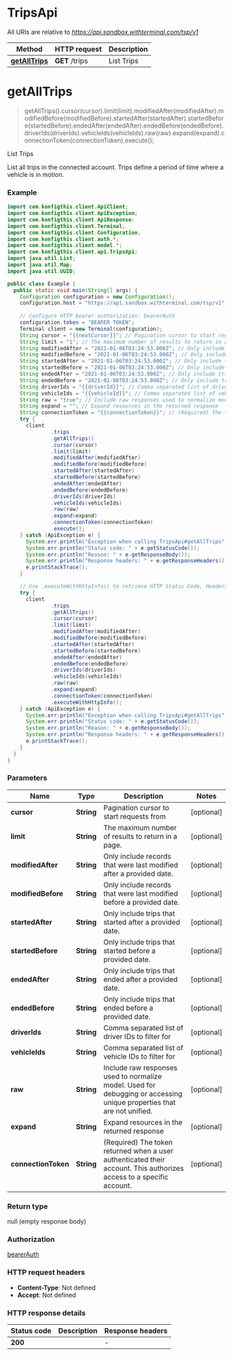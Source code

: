 # TripsApi

All URIs are relative to *https://api.sandbox.withterminal.com/tsp/v1*

| Method | HTTP request | Description |
|------------- | ------------- | -------------|
| [**getAllTrips**](TripsApi.md#getAllTrips) | **GET** /trips | List Trips |


<a name="getAllTrips"></a>
# **getAllTrips**
> getAllTrips().cursor(cursor).limit(limit).modifiedAfter(modifiedAfter).modifiedBefore(modifiedBefore).startedAfter(startedAfter).startedBefore(startedBefore).endedAfter(endedAfter).endedBefore(endedBefore).driverIds(driverIds).vehicleIds(vehicleIds).raw(raw).expand(expand).connectionToken(connectionToken).execute();

List Trips

List all trips in the connected account. Trips define a period of time where a vehicle is in motion.

### Example
```java
import com.konfigthis.client.ApiClient;
import com.konfigthis.client.ApiException;
import com.konfigthis.client.ApiResponse;
import com.konfigthis.client.Terminal;
import com.konfigthis.client.Configuration;
import com.konfigthis.client.auth.*;
import com.konfigthis.client.model.*;
import com.konfigthis.client.api.TripsApi;
import java.util.List;
import java.util.Map;
import java.util.UUID;

public class Example {
  public static void main(String[] args) {
    Configuration configuration = new Configuration();
    configuration.host = "https://api.sandbox.withterminal.com/tsp/v1";
    
    // Configure HTTP bearer authorization: bearerAuth
    configuration.token = "BEARER TOKEN";
    Terminal client = new Terminal(configuration);
    String cursor = "{{nextCursor}}"; // Pagination cursor to start requests from
    String limit = "1"; // The maximum number of results to return in a page.
    String modifiedAfter = "2021-01-06T03:24:53.000Z"; // Only include records that were last modified after a provided date.
    String modifiedBefore = "2021-01-06T03:24:53.000Z"; // Only include records that were last modified before a provided date.
    String startedAfter = "2021-01-06T03:24:53.000Z"; // Only include trips that started after a provided date.
    String startedBefore = "2021-01-06T03:24:53.000Z"; // Only include trips that started before a provided date.
    String endedAfter = "2021-01-06T03:24:53.000Z"; // Only include trips that ended after a provided date.
    String endedBefore = "2021-01-06T03:24:53.000Z"; // Only include trips that ended before a provided date.
    String driverIds = "{{driverId}}"; // Comma separated list of driver IDs to filter for
    String vehicleIds = "{{vehicleId}}"; // Comma separated list of vehicle IDs to filter for
    String raw = "true"; // Include raw responses used to normalize model. Used for debugging or accessing unique properties that are not unified.
    String expand = ""; // Expand resources in the returned response
    String connectionToken = "{{connectionToken}}"; // (Required) The token returned when a user authenticated their account. This authorizes access to a specific account.
    try {
      client
              .trips
              .getAllTrips()
              .cursor(cursor)
              .limit(limit)
              .modifiedAfter(modifiedAfter)
              .modifiedBefore(modifiedBefore)
              .startedAfter(startedAfter)
              .startedBefore(startedBefore)
              .endedAfter(endedAfter)
              .endedBefore(endedBefore)
              .driverIds(driverIds)
              .vehicleIds(vehicleIds)
              .raw(raw)
              .expand(expand)
              .connectionToken(connectionToken)
              .execute();
    } catch (ApiException e) {
      System.err.println("Exception when calling TripsApi#getAllTrips");
      System.err.println("Status code: " + e.getStatusCode());
      System.err.println("Reason: " + e.getResponseBody());
      System.err.println("Response headers: " + e.getResponseHeaders());
      e.printStackTrace();
    }

    // Use .executeWithHttpInfo() to retrieve HTTP Status Code, Headers and Request
    try {
      client
              .trips
              .getAllTrips()
              .cursor(cursor)
              .limit(limit)
              .modifiedAfter(modifiedAfter)
              .modifiedBefore(modifiedBefore)
              .startedAfter(startedAfter)
              .startedBefore(startedBefore)
              .endedAfter(endedAfter)
              .endedBefore(endedBefore)
              .driverIds(driverIds)
              .vehicleIds(vehicleIds)
              .raw(raw)
              .expand(expand)
              .connectionToken(connectionToken)
              .executeWithHttpInfo();
    } catch (ApiException e) {
      System.err.println("Exception when calling TripsApi#getAllTrips");
      System.err.println("Status code: " + e.getStatusCode());
      System.err.println("Reason: " + e.getResponseBody());
      System.err.println("Response headers: " + e.getResponseHeaders());
      e.printStackTrace();
    }
  }
}

```

### Parameters

| Name | Type | Description  | Notes |
|------------- | ------------- | ------------- | -------------|
| **cursor** | **String**| Pagination cursor to start requests from | [optional] |
| **limit** | **String**| The maximum number of results to return in a page. | [optional] |
| **modifiedAfter** | **String**| Only include records that were last modified after a provided date. | [optional] |
| **modifiedBefore** | **String**| Only include records that were last modified before a provided date. | [optional] |
| **startedAfter** | **String**| Only include trips that started after a provided date. | [optional] |
| **startedBefore** | **String**| Only include trips that started before a provided date. | [optional] |
| **endedAfter** | **String**| Only include trips that ended after a provided date. | [optional] |
| **endedBefore** | **String**| Only include trips that ended before a provided date. | [optional] |
| **driverIds** | **String**| Comma separated list of driver IDs to filter for | [optional] |
| **vehicleIds** | **String**| Comma separated list of vehicle IDs to filter for | [optional] |
| **raw** | **String**| Include raw responses used to normalize model. Used for debugging or accessing unique properties that are not unified. | [optional] |
| **expand** | **String**| Expand resources in the returned response | [optional] |
| **connectionToken** | **String**| (Required) The token returned when a user authenticated their account. This authorizes access to a specific account. | [optional] |

### Return type

null (empty response body)

### Authorization

[bearerAuth](../README.md#bearerAuth)

### HTTP request headers

 - **Content-Type**: Not defined
 - **Accept**: Not defined

### HTTP response details
| Status code | Description | Response headers |
|-------------|-------------|------------------|
| **200** |  |  -  |

